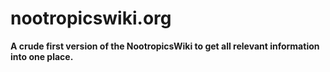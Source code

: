 # nootropicswiki.org

**A crude first version of the NootropicsWiki to get all relevant information into one place.**
